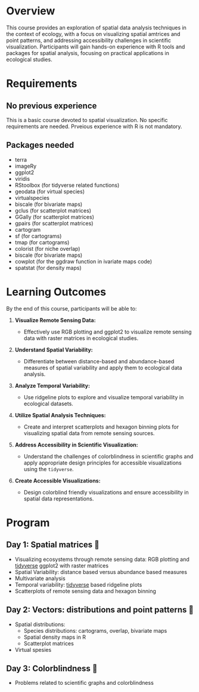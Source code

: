 # Overview
This course provides an exploration of spatial data analysis techniques in the context of ecology, with a focus on visualizing spatial amtrices and point patterns, and addressing accessibility challenges in scientific visualization. Participants will gain hands-on experience with R tools and packages for spatial analysis, focusing on practical applications in ecological studies.

# Requirements
## No previous experience
This is a basic course devoted to spatial visualization. No specific requirements are needed. Prveious experience with R is not mandatory.  


## Packages needed
+ terra
+ imageRy
+ ggplot2
+ viridis
+ RStoolbox (for tidyverse related functions)
+ geodata (for virtual species)
+ virtualspecies
+ biscale (for bivariate maps)
+ gclus (for scatterplot matrices)
+ GGally (for scatterplot matrices)
+ gpairs (for scatterplot matrices)
+ cartogram
+ sf (for cartograms)
+ tmap (for cartograms)
+ colorist (for niche overlap)
+ biscale (for bivariate maps)
+ cowplot  (for the ggdraw function in ivariate maps code)
+ spatstat (for density maps)
  
# Learning Outcomes

By the end of this course, participants will be able to:

1. **Visualize Remote Sensing Data:**  
   - Effectively use RGB plotting and ggplot2 to visualize remote sensing data with raster matrices in ecological studies.

2. **Understand Spatial Variability:**  
   - Differentiate between distance-based and abundance-based measures of spatial variability and apply them to ecological data analysis.

3. **Analyze Temporal Variability:**  
   - Use ridgeline plots to explore and visualize temporal variability in ecological datasets.

4. **Utilize Spatial Analysis Techniques:**  
   - Create and interpret scatterplots and hexagon binning plots for visualizing spatial data from remote sensing sources.

6. **Address Accessibility in Scientific Visualization:**  
   - Understand the challenges of colorblindness in scientific graphs and apply appropriate design principles for accessible visualizations using the `tidyverse`.

8. **Create Accessible Visualizations:**  
   - Design colorblind friendly visualizations and ensure accessibility in spatial data representations.

# Program
## Day 1: Spatial matrices 🚩
+ Visualizing ecosystems through remote sensing data: RGB plotting and [tidyverse](https://www.tidyverse.org/packages/) ggplot2 with raster matrices
+ Spatial Variability: distance based versus abundance based measures
+ Multivariate analysis
+ Temporal variability: [tidyverse](https://www.tidyverse.org/packages/) based ridgeline plots
+ Scatterplots of remote sensing data and hexagon binning
  
## Day 2: Vectors: distributions and point patterns 🚩
+ Spatial distributions:
   + Species distributions: cartograms, overlap, bivariate maps
   + Spatial density maps in R 
   + Scatterplot matrices 
+ Virtual spesies
  
## Day 3: Colorblindness 🚩
+ Problems related to scientific graphs and colorblindness


<!-- ## Day 4: Spatial data reporting -->
<!-- + Markdown and LaTex: doc and presentation reporting -->



